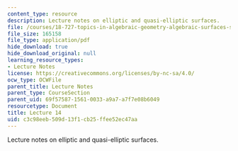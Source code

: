 ```yaml
---
content_type: resource
description: Lecture notes on elliptic and quasi-elliptic surfaces.
file: /courses/18-727-topics-in-algebraic-geometry-algebraic-surfaces-spring-2008/c3c98eeb509d13f1cb25ffee52ec47aa_lect14.pdf
file_size: 165158
file_type: application/pdf
hide_download: true
hide_download_original: null
learning_resource_types:
- Lecture Notes
license: https://creativecommons.org/licenses/by-nc-sa/4.0/
ocw_type: OCWFile
parent_title: Lecture Notes
parent_type: CourseSection
parent_uid: 69f57587-1561-0033-a9a7-a7f7e08b6049
resourcetype: Document
title: Lecture 14
uid: c3c98eeb-509d-13f1-cb25-ffee52ec47aa
---
```

Lecture notes on elliptic and quasi-elliptic surfaces.